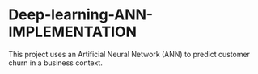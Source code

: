 # Deep-learning-ANN-IMPLEMENTATION
This project uses an Artificial Neural Network (ANN) to predict customer churn in a business context. 
